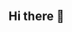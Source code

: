 ## Hi there 👋

<!--
**nievescanas/nievescanas** is a ✨ _special_ ✨ repository because its `README.md` (this file) appears on your GitHub profile.

# Hello, my name is Nieves Canas

Prueba

![Presentación del contenido](assets_readme/Toolkit.jpg)

Este conjunto de herramientas incluye:
- **Prueba:**: init.js


